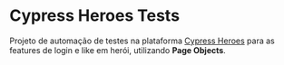 # Cypress Heroes Tests

Projeto de automação de testes na plataforma [Cypress Heroes](https://github.com/cypress-io/cypress-heroes) para as features de login e like em herói, utilizando **Page Objects**.
